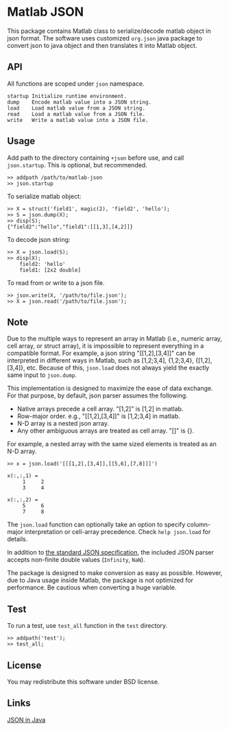 Matlab JSON
===========

This package contains Matlab class to serialize/decode matlab object in
json format. The software uses customized `org.json` java package to convert
json to java object and then translates it into Matlab object.

API
---

All functions are scoped under `json` namespace.

    startup Initialize runtime environment.
    dump    Encode matlab value into a JSON string.
    load    Load matlab value from a JSON string.
    read    Load a matlab value from a JSON file.
    write   Write a matlab value into a JSON file.

Usage
-----

Add path to the directory containing `+json` before use, and call
`json.startup`. This is optional, but recommended.

    >> addpath /path/to/matlab-json
    >> json.startup

To serialize matlab object:

    >> X = struct('field1', magic(2), 'field2', 'hello');
    >> S = json.dump(X);
    >> disp(S);
    {"field2":"hello","field1":[[1,3],[4,2]]}

To decode json string:

    >> X = json.load(S);
    >> disp(X);
        field2: 'hello'
        field1: [2x2 double]

To read from or write to a json file.

    >> json.write(X, '/path/to/file.json');
    >> X = json.read('/path/to/file.json');

Note
----

Due to the multiple ways to represent an array in Matlab (i.e., numeric
array, cell array, or struct array), it is impossible to represent
everything in a compatible format. For example, a json string "[[1,2],[3,4]]"
can be interpreted in different ways in Matlab, such as [1,2;3,4], {1,2;3,4},
{[1,2],[3,4]}, etc. Because of this, `json.load` does not always yield the
exactly same input to `json.dump`.

This implementation is designed to maximize the ease of data exchange. For
that purpose, by default, json parser assumes the following.

 * Native arrays precede a cell array. "[1,2]" is [1,2] in matlab.
 * Row-major order. e.g., "[[1,2],[3,4]]" is [1,2;3,4] in matlab.
 * N-D array is a nested json array.
 * Any other ambiguous arrays are treated as cell array. "[]" is {}.

For example, a nested array with the same sized elements is treated as an N-D
array.

    >> x = json.load('[[[1,2],[3,4]],[[5,6],[7,8]]]')

    x(:,:,1) =
         1     2
         3     4

    x(:,:,2) =
         5     6
         7     8


The `json.load` function can optionally take an option to specify column-major
interpretation or cell-array precedence. Check `help json.load` for details.

In addition to [the standard JSON specification](http://json.org), the included
JSON parser accepts non-finite double values (`Infinity`, `NaN`).

The package is designed to make conversion as easy as possible. However,
due to Java usage inside Matlab, the package is not optimized for performance.
Be cautious when converting a huge variable.

Test
----

To run a test, use `test_all` function in the `test` directory.

    >> addpath('test');
    >> test_all;

License
-------

You may redistribute this software under BSD license.

Links
-----

[JSON in Java](http://json.org/java/)
